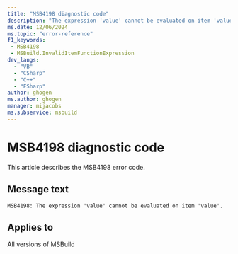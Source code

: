 ```yaml
---
title: "MSB4198 diagnostic code"
description: "The expression 'value' cannot be evaluated on item 'value'."
ms.date: 12/06/2024
ms.topic: "error-reference"
f1_keywords:
 - MSB4198
 - MSBuild.InvalidItemFunctionExpression
dev_langs:
  - "VB"
  - "CSharp"
  - "C++"
  - "FSharp"
author: ghogen
ms.author: ghogen
manager: mijacobs
ms.subservice: msbuild
---
```


# MSB4198 diagnostic code

<!-- :::ErrorDefinitionDescription::: -->
<!-- :::editable-content name="introDescription"::: -->
This article describes the MSB4198 error code.
<!-- :::editable-content-end::: -->

## Message text

```output
MSB4198: The expression 'value' cannot be evaluated on item 'value'.
```

<!-- :::editable-content name="postOutputDescription"::: -->
<!--
{StrBegin="MSB4198: "}
      Double quotes as the expression will typically have single quotes in it.
      UE: This message is shown when the user attempts to provide an expression like "@(SomeItem->DirectoryName())"
      LOCALIZATION: "{0}" is the expression that was bad, "{1}" is the item or file that was being worked on. "{2}" is a message from an FX exception that describes why the expression is bad.
-->
<!-- :::editable-content-end::: -->
<!-- :::ErrorDefinitionDescription-end::: -->

## Applies to

All versions of MSBuild
